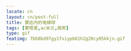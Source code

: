 ```yaml
---
locate: cn
layout: cn/post-full
title: 蒙达内的电梯球
tags: [蒙塔里,ac米兰,搞笑]
type: gif
featimg: 7bb8bd97gy1fxiypb61h2g20cy05kkjn.gif
---
```

